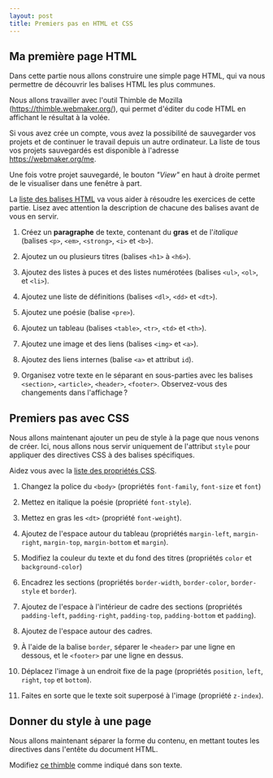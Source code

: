 ```yaml
---
layout: post
title: Premiers pas en HTML et CSS
---
```


## Ma première page HTML

Dans cette partie nous allons construire une simple page HTML, qui va
nous permettre de découvrir les balises HTML les plus communes.

Nous allons travailler avec l'outil Thimble de Mozilla
(<https://thimble.webmaker.org/>), qui permet d'éditer du code HTML en
affichant le résultat à la volée.

Si vous avez crée un compte, vous avez la possibilité de sauvegarder
vos projets et de continuer le travail depuis un autre ordinateur.  La
liste de tous vos projets sauvegardés est disponible à l'adresse
<https://webmaker.org/me>.

Une fois votre projet sauvegardé, le bouton *"View"* en haut à droite
permet de le visualiser dans une fenêtre à part.

La
[liste des balises HTML](https://developer.mozilla.org/fr/docs/Web/HTML/Element)
va vous aider à résoudre les exercices de cette partie. Lisez avec
attention la description de chacune des balises avant de vous en
servir.

1. Créez un **paragraphe** de texte, contenant du **gras** et de
   l'*italique* (balises `<p>`, `<em>`, `<strong>`, `<i>` et `<b>`).

2. Ajoutez un ou plusieurs titres (balises `<h1>` à `<h6>`).

3. Ajoutez des listes à puces et des listes numérotées (balises
   `<ul>`, `<ol>`, et `<li>`).

4. Ajoutez une liste de définitions (balises `<dl>`, `<dd>` et `<dt>`).

5. Ajoutez une poésie (balise `<pre>`).

6. Ajoutez un tableau (balises `<table>`, `<tr>`, `<td>` et `<th>`).

7. Ajoutez une image et des liens (balises `<img>` et `<a>`).

8. Ajoutez des liens internes (balise `<a>` et attribut `id`).

9. Organisez votre texte en le séparant en sous-parties avec les
   balises `<section>`, `<article>`, `<header>`,
   `<footer>`. Observez-vous des changements dans l'affichage ?


## Premiers pas avec CSS

Nous allons maintenant ajouter un peu de style à la page que nous
venons de créer. Ici, nous allons nous servir uniquement de l'attribut
`style` pour appliquer des directives CSS à des balises spécifiques.

Aidez vous avec la
[liste des propriétés CSS](https://developer.mozilla.org/fr/docs/Web/CSS/Reference).

1. Changez la police du `<body>` (propriétés `font-family`,
   `font-size` et `font`)

2. Mettez en italique la poésie (propriété `font-style`).

3. Mettez en gras les `<dt>` (propriété `font-weight`).

4. Ajoutez de l'espace autour du tableau (propriétés `margin-left`,
  `margin-right`, `margin-top`, `margin-bottom` et `margin`).

5. Modifiez la couleur du texte et du fond des titres (propriétés
   `color` et `background-color`)

6. Encadrez les sections (propriétés `border-width`, `border-color`,
   `border-style` et `border`).

7. Ajoutez de l'espace à l'intérieur de cadre des sections (propriétés
   `padding-left`, `padding-right`, `padding-top`, `padding-bottom` et
   `padding`).

8. Ajoutez de l'espace autour des cadres.

9. À l'aide de la balise `border`, séparer le `<header>` par une ligne
   en dessous, et le `<footer>` par une ligne en dessus.

10. Déplacez l'image à un endroit fixe de la page (propriétés
	`position`, `left`, `right`, `top` et `bottom`).

11. Faites en sorte que le texte soit superposé à l'image (propriété
    `z-index`).


## Donner du style à une page

Nous allons maintenant séparer la forme du contenu, en mettant toutes
les directives dans l'entête du document HTML.

Modifiez
[ce thimble](https://thimble.webmaker.org/en-US/project/120990/edit)
comme indiqué dans son texte.
